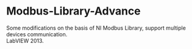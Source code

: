# Modbus-Library-Advance
Some modifications on the basis of NI Modbus Library, support multiple devices communication.  
LabVIEW 2013.
